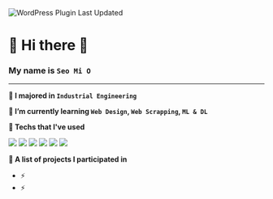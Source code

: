 <img alt="WordPress Plugin Last Updated" src="https://img.shields.io/wordpress/plugin/last-updated/bbpress">

# 👋 Hi there 👋

### My name is `Seo Mi O`  

---

**📝 I majored in `Industrial Engineering`**

**🌱 I’m currently learning `Web Design`, `Web Scrapping`, `ML & DL`**

**🔭 Techs that I've used**

<img src="https://img.shields.io/badge/Python-3776AB?style=flat-square&logo=Python&logoColor=white"/> <img src="https://img.shields.io/badge/Django-092E20?style=flat-square&logo=Django&logoColor=white"/> <img src="https://img.shields.io/badge/JavaScript-F7DF1E?style=flat-square&logo=JavaScript&logoColor=white"/> <img src="https://img.shields.io/badge/HTML5-E34F26?style=flat-square&logo=HTML5&logoColor=white"/> <img src="https://img.shields.io/badge/CSS3-1572B6?style=flat-square&logo=CSS3&logoColor=white"/> <img src="https://img.shields.io/badge/MySQL-4479A1?style=flat-square&logo=MySQL&logoColor=white"/>


**👯 A list of projects I participated in**
  - ⚡ 
  - ⚡
<!-- 
- 👯 I’m looking to collaborate on ...
- 🤔 I’m looking for help with ...
- 💬 Ask me about ...
- 📫 How to reach me: ...
- 😄 Pronouns: ...
- ⚡ Fun fact: ...
- 🔭 I’m currently working on  -->


